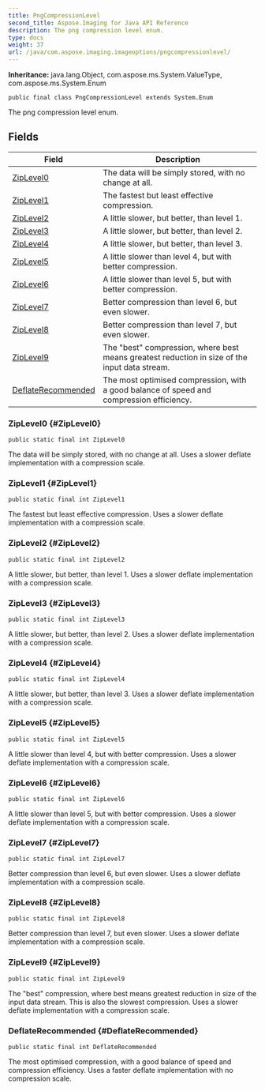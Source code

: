 ```yaml
---
title: PngCompressionLevel
second_title: Aspose.Imaging for Java API Reference
description: The png compression level enum.
type: docs
weight: 37
url: /java/com.aspose.imaging.imageoptions/pngcompressionlevel/
---
```

**Inheritance:**
java.lang.Object, com.aspose.ms.System.ValueType, com.aspose.ms.System.Enum
```
public final class PngCompressionLevel extends System.Enum
```

The png compression level enum.
## Fields

| Field | Description |
| --- | --- |
| [ZipLevel0](#ZipLevel0) | The data will be simply stored, with no change at all. |
| [ZipLevel1](#ZipLevel1) | The fastest but least effective compression. |
| [ZipLevel2](#ZipLevel2) | A little slower, but better, than level 1. |
| [ZipLevel3](#ZipLevel3) | A little slower, but better, than level 2. |
| [ZipLevel4](#ZipLevel4) | A little slower, but better, than level 3. |
| [ZipLevel5](#ZipLevel5) | A little slower than level 4, but with better compression. |
| [ZipLevel6](#ZipLevel6) | A little slower than level 5, but with better compression. |
| [ZipLevel7](#ZipLevel7) | Better compression than level 6, but even slower. |
| [ZipLevel8](#ZipLevel8) | Better compression than level 7, but even slower. |
| [ZipLevel9](#ZipLevel9) | The "best" compression, where best means greatest reduction in size of the input data stream. |
| [DeflateRecommended](#DeflateRecommended) | The most optimised compression, with a good balance of speed and compression efficiency. |
### ZipLevel0 {#ZipLevel0}
```
public static final int ZipLevel0
```


The data will be simply stored, with no change at all. Uses a slower deflate implementation with a compression scale.

### ZipLevel1 {#ZipLevel1}
```
public static final int ZipLevel1
```


The fastest but least effective compression. Uses a slower deflate implementation with a compression scale.

### ZipLevel2 {#ZipLevel2}
```
public static final int ZipLevel2
```


A little slower, but better, than level 1. Uses a slower deflate implementation with a compression scale.

### ZipLevel3 {#ZipLevel3}
```
public static final int ZipLevel3
```


A little slower, but better, than level 2. Uses a slower deflate implementation with a compression scale.

### ZipLevel4 {#ZipLevel4}
```
public static final int ZipLevel4
```


A little slower, but better, than level 3. Uses a slower deflate implementation with a compression scale.

### ZipLevel5 {#ZipLevel5}
```
public static final int ZipLevel5
```


A little slower than level 4, but with better compression. Uses a slower deflate implementation with a compression scale.

### ZipLevel6 {#ZipLevel6}
```
public static final int ZipLevel6
```


A little slower than level 5, but with better compression. Uses a slower deflate implementation with a compression scale.

### ZipLevel7 {#ZipLevel7}
```
public static final int ZipLevel7
```


Better compression than level 6, but even slower. Uses a slower deflate implementation with a compression scale.

### ZipLevel8 {#ZipLevel8}
```
public static final int ZipLevel8
```


Better compression than level 7, but even slower. Uses a slower deflate implementation with a compression scale.

### ZipLevel9 {#ZipLevel9}
```
public static final int ZipLevel9
```


The "best" compression, where best means greatest reduction in size of the input data stream. This is also the slowest compression. Uses a slower deflate implementation with a compression scale.

### DeflateRecommended {#DeflateRecommended}
```
public static final int DeflateRecommended
```


The most optimised compression, with a good balance of speed and compression efficiency. Uses a faster deflate implementation with no compression scale.

